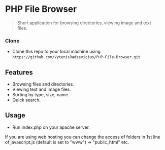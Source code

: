 # PHP File Browser

> Short application for browsing directories, viewing image and text files.

### Clone

- Clone this repo to your local machine using `https://github.com/VytenisRadzevicius/PHP-File-Browser.git`

## Features
- Browsing files and directories.
- Viewing text and image files.
- Sorting by type, size, name.
- Quick search.

## Usage
- Run index.php on your apache server.

If you are using web hosting you can change the access of folders in 1st line of javascript.js (default is set to "www") -> "public_html" etc.
